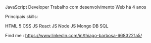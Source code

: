 JavaScript Developer 
Trabalho com desenvolvimento Web há 4 anos 

Principais skills: 

HTML 5
CSS
JS
React JS
Node JS
Mongo DB
SQL

Find me : https://www.linkedin.com/in/thiago-barbosa-6683221a5/
